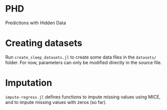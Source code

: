 # PHD
Predictions with Hidden Data

# Creating datasets

Run `create_sleep_datasets.jl` to create some data files in the `datasets/` folder. For now, parameters can only be modified directly in the source file.

# Imputation

`impute-regress.jl` defines functions to impute missing values using MICE, and to impute missing values with zeros (so far).


